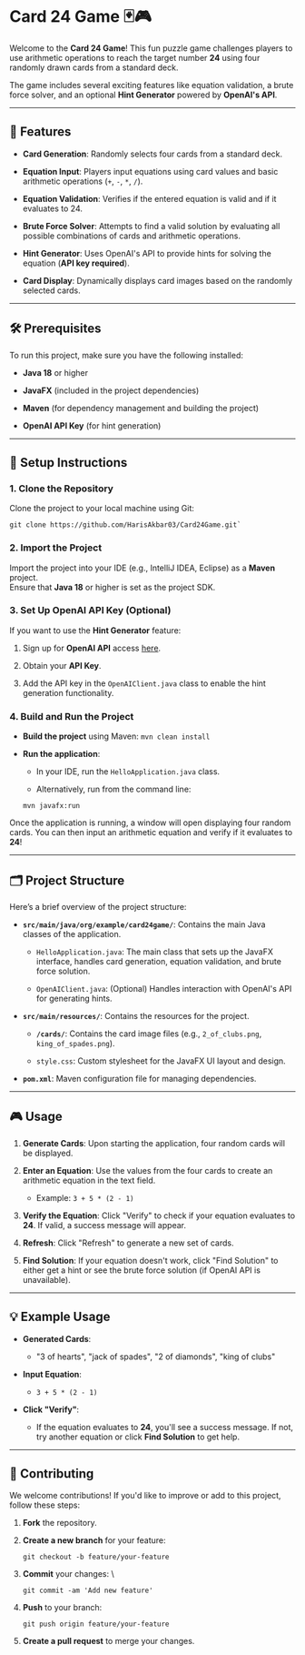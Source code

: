 
# **Card 24 Game 🃏🎮**

Welcome to the **Card 24 Game**! This fun puzzle game challenges players to use arithmetic operations to reach the target number **24** using four randomly drawn cards from a standard deck.

The game includes several exciting features like equation validation, a brute force solver, and an optional **Hint Generator** powered by **OpenAI's API**.

----------

## 🌟 **Features**

-   **Card Generation**: Randomly selects four cards from a standard deck.
    
-   **Equation Input**: Players input equations using card values and basic arithmetic operations (`+`, `-`, `*`, `/`).
    
-   **Equation Validation**: Verifies if the entered equation is valid and if it evaluates to 24.
    
-   **Brute Force Solver**: Attempts to find a valid solution by evaluating all possible combinations of cards and arithmetic operations.
    
-   **Hint Generator**: Uses OpenAI's API to provide hints for solving the equation (**API key required**).
    
-   **Card Display**: Dynamically displays card images based on the randomly selected cards.
    

----------

## 🛠️ **Prerequisites**

To run this project, make sure you have the following installed:

-   **Java 18** or higher
    
-   **JavaFX** (included in the project dependencies)
    
-   **Maven** (for dependency management and building the project)
    
-   **OpenAI API Key** (for hint generation)
    

----------

## 🚀 **Setup Instructions**

### 1. **Clone the Repository**
    
  Clone the project to your local machine using Git:
  
    git clone https://github.com/HarisAkbar03/Card24Game.git` 

### 2. **Import the Project**

Import the project into your IDE (e.g., IntelliJ IDEA, Eclipse) as a **Maven** project.  
Ensure that **Java 18** or higher is set as the project SDK.

### 3. **Set Up OpenAI API Key (Optional)**

If you want to use the **Hint Generator** feature:

1.  Sign up for **OpenAI API** access [here](https://beta.openai.com/signup/).
    
2.  Obtain your **API Key**.
    
3.  Add the API key in the `OpenAIClient.java` class to enable the hint generation functionality.
    

### 4. **Build and Run the Project**

-   **Build the project** using Maven:
    `mvn clean install` 
    
-   **Run the application**:
    
    -   In your IDE, run the `HelloApplication.java` class.
        
    -   Alternatively, run from the command line:
        
    `mvn javafx:run` 
    

Once the application is running, a window will open displaying four random cards. You can then input an arithmetic equation and verify if it evaluates to **24**!

----------

## 🗂️ **Project Structure**

Here’s a brief overview of the project structure:

-   **`src/main/java/org/example/card24game/`**: Contains the main Java classes of the application.
    
    -   `HelloApplication.java`: The main class that sets up the JavaFX interface, handles card generation, equation validation, and brute force solution.
        
    -   `OpenAIClient.java`: (Optional) Handles interaction with OpenAI's API for generating hints.
        
-   **`src/main/resources/`**: Contains the resources for the project.
    
    -   **`/cards/`**: Contains the card image files (e.g., `2_of_clubs.png`, `king_of_spades.png`).
        
    -   `style.css`: Custom stylesheet for the JavaFX UI layout and design.
        
-   **`pom.xml`**: Maven configuration file for managing dependencies.
    

----------

## 🎮 **Usage**

1.  **Generate Cards**: Upon starting the application, four random cards will be displayed.
    
2.  **Enter an Equation**: Use the values from the four cards to create an arithmetic equation in the text field.
    
    -   Example: `3 + 5 * (2 - 1)`
        
3.  **Verify the Equation**: Click "Verify" to check if your equation evaluates to **24**. If valid, a success message will appear.
    
4.  **Refresh**: Click "Refresh" to generate a new set of cards.
    
5.  **Find Solution**: If your equation doesn't work, click "Find Solution" to either get a hint or see the brute force solution (if OpenAI API is unavailable).
    

----------

## 💡 **Example Usage**

-   **Generated Cards**:
    
    -   "3 of hearts", "jack of spades", "2 of diamonds", "king of clubs"
        
-   **Input Equation**:
    
    -   `3 + 5 * (2 - 1)`
        
-   **Click "Verify"**:
    
    -   If the equation evaluates to **24**, you'll see a success message. If not, try another equation or click **Find Solution** to get help.
        

----------

## 💬 **Contributing**

We welcome contributions! If you'd like to improve or add to this project, follow these steps:

1.  **Fork** the repository.
    
2.  **Create a new branch** for your feature:
    
    `git checkout -b feature/your-feature` 
    
3.  **Commit** your changes:
   \
    
    `git commit -am 'Add new feature'` 
    
4.  **Push** to your branch:

    `git push origin feature/your-feature` 
    
5.  **Create a pull request** to merge your changes.
